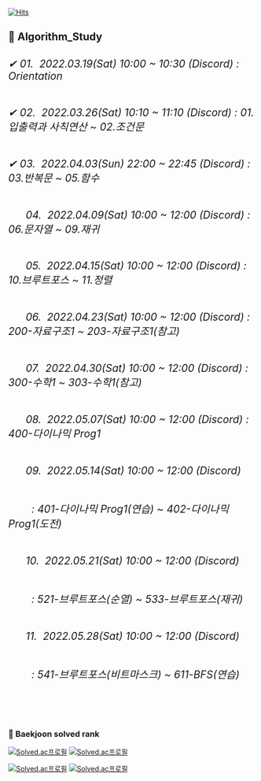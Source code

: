 [![Hits](https://hits.seeyoufarm.com/api/count/incr/badge.svg?url=https://github.com/leechun1095/Algorithm_Study&count_bg=%233DBCC8&title_bg=%23555555&icon=&icon_color=%23E7E7E7&title=hits&edge_flat=false)](https://hits.seeyoufarm.com)

<h2>👋 Algorithm_Study<h2>
<div>
  <h6>✔&nbsp;01.&nbsp;&nbsp;2022.03.19(Sat) 10:00 ~ 10:30 (Discord) : Orientation</h6>
  <h6>✔&nbsp;02.&nbsp;&nbsp;2022.03.26(Sat) 10:10 ~ 11:10 (Discord) : 01.입출력과 사칙연산 ~ 02.조건문 </h6>
  <h6>✔&nbsp;03.&nbsp;&nbsp;2022.04.03(Sun) 22:00 ~ 22:45 (Discord) : 03.반복문 ~ 05.함수 </h6>
  <h6>&nbsp;&nbsp;&nbsp;&nbsp;&nbsp;&nbsp;04.&nbsp;&nbsp;2022.04.09(Sat) 10:00 ~ 12:00 (Discord) : 06.문자열 ~ 09.재귀 </h6>
  <h6>&nbsp;&nbsp;&nbsp;&nbsp;&nbsp;&nbsp;05.&nbsp;&nbsp;2022.04.15(Sat) 10:00 ~ 12:00 (Discord) : 10.브루트포스 ~ 11.정렬 </h6>
  <h6>&nbsp;&nbsp;&nbsp;&nbsp;&nbsp;&nbsp;06.&nbsp;&nbsp;2022.04.23(Sat) 10:00 ~ 12:00 (Discord) : 200-자료구조1 ~ 203-자료구조1(참고) </h6>
  <h6>&nbsp;&nbsp;&nbsp;&nbsp;&nbsp;&nbsp;07.&nbsp;&nbsp;2022.04.30(Sat) 10:00 ~ 12:00 (Discord) : 300-수학1 ~ 303-수학1(참고) </h6>
  <h6>&nbsp;&nbsp;&nbsp;&nbsp;&nbsp;&nbsp;08.&nbsp;&nbsp;2022.05.07(Sat) 10:00 ~ 12:00 (Discord) : 400-다이나믹 Prog1 </h6>
  <h6>&nbsp;&nbsp;&nbsp;&nbsp;&nbsp;&nbsp;09.&nbsp;&nbsp;2022.05.14(Sat) 10:00 ~ 12:00 (Discord) </h6>
    <h6>&nbsp;&nbsp;&nbsp;&nbsp;&nbsp;&nbsp;&nbsp;&nbsp;: 401-다이나믹 Prog1(연습) ~ 402-다이나믹 Prog1(도전) </h6>
  <h6>&nbsp;&nbsp;&nbsp;&nbsp;&nbsp;&nbsp;10.&nbsp;&nbsp;2022.05.21(Sat) 10:00 ~ 12:00 (Discord) </h6>
    <h6>&nbsp;&nbsp;&nbsp;&nbsp;&nbsp;&nbsp;&nbsp;&nbsp;: 521-브루트포스(순열) ~ 533-브루트포스(재귀) </h6>
  <h6>&nbsp;&nbsp;&nbsp;&nbsp;&nbsp;&nbsp;11.&nbsp;&nbsp;2022.05.28(Sat) 10:00 ~ 12:00 (Discord) </h6>
    <h6>&nbsp;&nbsp;&nbsp;&nbsp;&nbsp;&nbsp;&nbsp;&nbsp;: 541-브루트포스(비트마스크) ~ 611-BFS(연습) </h6>
</div>
<br>

<h3>🏅 Baekjoon solved rank</h3>

[![Solved.ac프로필](http://mazassumnida.wtf/api/v2/generate_badge?boj=skgml0)](https://solved.ac/skgml0) [![Solved.ac프로필](http://mazassumnida.wtf/api/v2/generate_badge?boj=ldy0956)](https://solved.ac/ldy0956)   
  
[![Solved.ac프로필](http://mazassumnida.wtf/api/v2/generate_badge?boj=dlckdgjs89)](https://solved.ac/dlckdgjs89) [![Solved.ac프로필](http://mazassumnida.wtf/api/v2/generate_badge?boj=alias8282)](https://solved.ac/alias8282)

